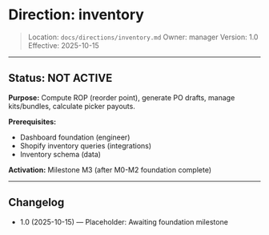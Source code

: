 # Direction: inventory

> Location: `docs/directions/inventory.md`
> Owner: manager
> Version: 1.0
> Effective: 2025-10-15

---

## Status: NOT ACTIVE

**Purpose:** Compute ROP (reorder point), generate PO drafts, manage kits/bundles, calculate picker payouts.

**Prerequisites:**
- Dashboard foundation (engineer)
- Shopify inventory queries (integrations)
- Inventory schema (data)

**Activation:** Milestone M3 (after M0-M2 foundation complete)

---

## Changelog
* 1.0 (2025-10-15) — Placeholder: Awaiting foundation milestone
